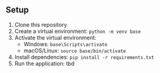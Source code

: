 ## Setup
1. Clone this repository
2. Create a virtual environment: `python -m venv base`
3. Activate the virtual environment:
   - Windows: `base\Scripts\activate`
   - macOS/Linux: `source base/bin/activate`
4. Install dependencies: `pip install -r requirements.txt`
5. Run the application: tbd